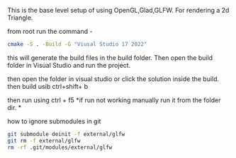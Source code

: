 This is the base level setup of using OpenGL,Glad,GLFW. 
For rendering a 2d Triangle.

from root run the command - 
```bash
cmake -S . -Build -G "Viusal Studio 17 2022"
```

this will generate the build files in the build folder.
Then open the build folder in Visual Studio and run the project.


then open the folder in visual studio or click the solution inside the build.
then build usib ctrl+shift+ b

then run using ctrl + f5
*if run not working manually run it from the folder dir. *


how to ignore submodules in git
```bash
git submodule deinit -f external/glfw
git rm -f external/glfw
rm -rf .git/modules/external/glfw
```
